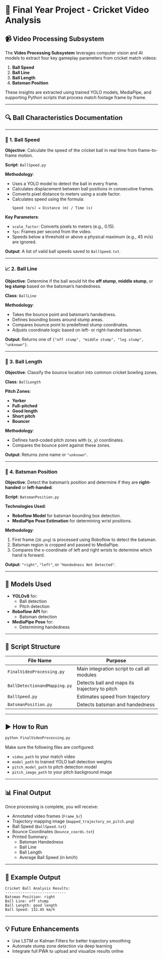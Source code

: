 # 🎯 Final Year Project - Cricket Video Analysis

## 📹 Video Processing Subsystem

The **Video Processing Subsystem** leverages computer vision and AI models to extract four key gameplay parameters from cricket match videos:

1. **Ball Speed**
2. **Ball Line**
3. **Ball Length**
4. **Batsman Position**

These insights are extracted using trained YOLO models, MediaPipe, and supporting Python scripts that process match footage frame by frame.

---

## 🔍 Ball Characteristics Documentation

---

### 🏏 1. Ball Speed

**Objective**: Calculate the speed of the cricket ball in real time from frame-to-frame motion.

**Script**: `BallSpeed.py`

**Methodology**:

- Uses a YOLO model to detect the ball in every frame.
- Calculates displacement between ball positions in consecutive frames.
- Converts pixel distance to meters using a scale factor.
- Calculates speed using the formula:
  ```
  Speed (m/s) = Distance (m) / Time (s)
  ```

**Key Parameters**:

- `scale_factor`: Converts pixels to meters (e.g., 0.15).
- `fps`: Frames per second from the video.
- Speeds below a threshold or above a physical maximum (e.g., 45 m/s) are ignored.

**Output**: A list of valid ball speeds saved to `BallSpeed.txt`.

---

### 📈 2. Ball Line

**Objective**: Determine if the ball would hit the **off stump**, **middle stump**, or **leg stump** based on the batsman’s handedness.

**Class**: `BallLine`

**Methodology**:

- Takes the bounce point and batsman’s handedness.
- Defines bounding boxes around stump areas.
- Compares bounce point to predefined stump coordinates.
- Adjusts coordinate logic based on left- or right-handed batsman.

**Output**: Returns one of `{"off stump", "middle stump", "leg stump", "unknown"}`.

---

### 📏 3. Ball Length

**Objective**: Classify the bounce location into common cricket bowling zones.

**Class**: `BallLength`

**Pitch Zones**:

- **Yorker**
- **Full-pitched**
- **Good length**
- **Short pitch**
- **Bouncer**

**Methodology**:

- Defines hard-coded pitch zones with (x, y) coordinates.
- Compares the bounce point against these zones.

**Output**: Returns zone name or `"unknown"`.

---

### 🫍️ 4. Batsman Position

**Objective**: Detect the batsman’s position and determine if they are **right-handed** or **left-handed**.

**Script**: `BatsmanPosition.py`

**Technologies Used**:

- **Roboflow Model** for batsman bounding box detection.
- **MediaPipe Pose Estimation** for determining wrist positions.

**Methodology**:

1. First frame (`20.png`) is processed using Roboflow to detect the batsman.
2. Batsman region is cropped and passed to MediaPipe.
3. Compares the x-coordinate of left and right wrists to determine which hand is forward.

**Output**: `"right"`, `"left"`, or `"Handedness Not Detected"`.

---

## 🧠 Models Used

- **YOLOv8** for:
  - Ball detection
  - Pitch detection
- **Roboflow API** for:
  - Batsman detection
- **MediaPipe Pose** for:
  - Determining handedness

---

## 🔗 Script Structure

| File Name                    | Purpose                                       |
| ---------------------------- | --------------------------------------------- |
| `FinalVideoProcessing.py`    | Main integration script to call all modules   |
| `BallDetectionandMapping.py` | Detects ball and maps its trajectory to pitch |
| `BallSpeed.py`               | Estimates speed from trajectory               |
| `BatsmanPosition.py`         | Detects batsman and handedness                |

---

## ▶️ How to Run

```bash
python FinalVideoProcessing.py
```

Make sure the following files are configured:

- `video_path` to your match video
- `model_path` to trained YOLO ball detection weights
- `pitch_model_path` to pitch detection model
- `pitch_image_path` to your pitch background image

---

## 📊 Final Output

Once processing is complete, you will receive:

- Annotated video frames (`Frame_b/`)
- Trajectory mapping image (`mapped_trajectory_on_pitch.png`)
- Ball Speed (`BallSpeed.txt`)
- Bounce Coordinates (`bounce_coords.txt`)
- Printed Summary:
  - Batsman Handedness
  - Ball Line
  - Ball Length
  - Average Ball Speed (in km/h)

---

## 📌 Example Output

```
Cricket Ball Analysis Results:
----------------------------
Batsman Position: right
Ball Line: off stump
Ball Length: good length
Ball Speed: 132.45 km/h
```

---

## 💡 Future Enhancements

- Use LSTM or Kalman Filters for better trajectory smoothing
- Automate stump zone detection via deep learning
- Integrate full PWA to upload and visualize results online
